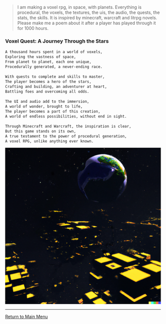 > I am making a voxel rpg, in space, with planets. Everything is procedural, the voxels, the textures, the uis, the audio, the quests, the stats, the skills. It is inspired by minecraft, warcraft and litrpg novels. Please make me a poem about it after a player has played through it for 1000 hours.

### Voxel Quest: A Journey Through the Stars

    A thousand hours spent in a world of voxels,
    Exploring the vastness of space,
    From planet to planet, each one unique,
    Procedurally generated, a never-ending race.

    With quests to complete and skills to master,
    The player becomes a hero of the stars,
    Crafting and building, an adventurer at heart,
    Battling foes and overcoming all odds.

    The UI and audio add to the immersion,
    A world of wonder, brought to life,
    The player becomes a part of this creation,
    A world of endless possibilities, without end in sight.

    Through Minecraft and Warcraft, the inspiration is clear,
    But this game stands on its own,
    A true testament to the power of procedural generation,
    A voxel RPG, unlike anything ever known.

![Zoxel Art 4](../art/ai_art_4.png?raw=false "Zoxel Art 4")

-----

[Return to Main Menu](../../readme.md)